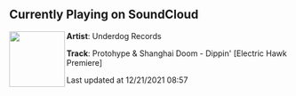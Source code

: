 ## Currently Playing on SoundCloud

[<img align="left" width="100" src="https://i1.sndcdn.com/artworks-ousHpY18pP0TTjyO-wTDGdA-t500x500.jpg">](https://soundcloud.com/underdog_records/protohype-shanghai-doom-dippin-electric-hawk-premiere)

**Artist**: Underdog Records 

**Track**: Protohype & Shanghai Doom - Dippin' [Electric Hawk Premiere]

Last updated at 12/21/2021 08:57
